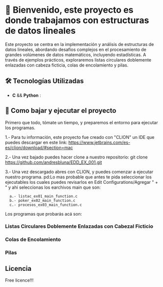 # 👋 Bienvenido, este proyecto es donde trabajamos con estructuras de datos lineales

Este proyecto se centra en la implementación y análisis de estructuras de datos lineales, abordando desafíos complejos en el procesamiento de grandes volúmenes de datos matemáticos, incluyendo estadísticas. A través de ejemplos prácticos, exploraremos listas circulares doblemente enlazadas con cabeza ficticia, colas de encolamiento y pilas.

## 🛠 Tecnologías Utilizadas

- **C** && **Python** : 

## 📝 Como bajar y ejecutar el proyecto

Primero que todo, tómate un tiempo, y preparemos el entorno para ejecutar los programas.

1.- Para tu información, este proyecto fue creado con "CLION" un IDE que puedes descargar en este link:
    https://www.jetbrains.com/es-es/clion/download/#section=mac

2.- Una vez bajado puedes hacer clone a nuestro repositorio:
       git clone https://github.com/andresbluna/EDD_EX_001.git

3.- Una vez descargado abres con CLION, y puedes comenzar a ejecutar nuestro programa.
    pd:Lo mas probable que antes te pida seleccionar los ejecutables los cuales puedes revisarlos en Edit Configurations/Agregar " + " y ahi seleccionas los earchivos main que son:

      a.- listac_ex01_main_function.c
      b.- poker_ex02_main_function.c
      c.- procesos_ex03_main_function.c


Los programas que probarás acá son:

### Listas Circulares Doblemente Enlazadas con Cabezal Ficticio

### Colas de Encolamiento

### Pilas

## Licencia

Free licence!!! 
